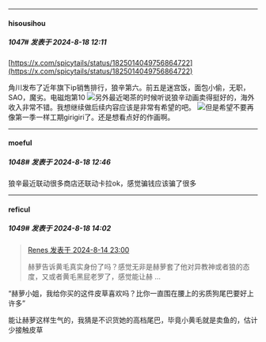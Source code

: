 ﻿
*****

####  hisousihou  
##### 1047#       发表于 2024-8-18 12:11

[https://x.com/spicytails/status/1825014049756864722](https://x.com/spicytails/status/1825014049756864722)

角川发布了近年旗下ip销售排行，狼辛第六。前五是迷宫饭，面包小偷，无职，SAO，魔劣。电磁炮第10
<img src="https://static.saraba1st.com/image/smiley/face2017/034.png" referrerpolicy="no-referrer">另外最近喝茶的时候听说狼辛动画卖得挺好的，海外收入非常不错。我想继续做后续内容应该是非常有希望的吧。
<img src="https://static.saraba1st.com/image/smiley/face2017/125.png" referrerpolicy="no-referrer">但是希望不要再像第一季一样工期girigiri了。还是想看点好的作画啊。


*****

####  moeful  
##### 1048#       发表于 2024-8-18 12:46

狼辛最近联动很多商店还联动卡拉ok，感觉骗钱应该骗了很多


*****

####  reficul  
##### 1049#       发表于 2024-8-18 14:02

<blockquote><a href="httphttps://bbs.saraba1st.com/2b/forum.php?mod=redirect&amp;goto=findpost&amp;pid=65896189&amp;ptid=2054563" target="_blank">Renes 发表于 2024-8-14 23:00</a>

赫萝告诉黄毛真实身份了吗？感觉无非是赫萝套了他对异教神或者狼的态度，又或者黄毛黑屁老罗了，感觉能让赫 ...</blockquote>
“赫萝小姐，我给你买的这件皮草喜欢吗？比你一直围在腰上的劣质狗尾巴要好上许多”

能让赫萝这样生气的，我猜是不识货她的高档尾巴，毕竟小黄毛就是卖鱼的，估计少接触皮草

